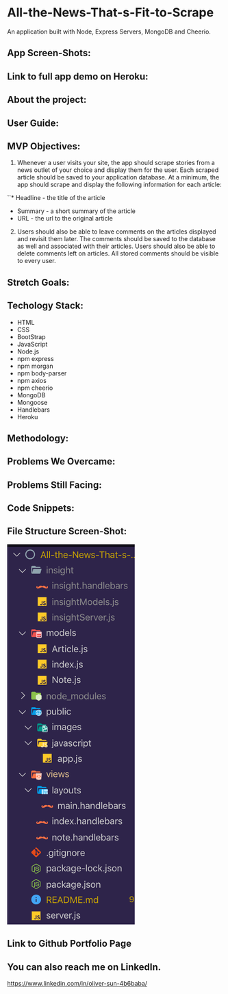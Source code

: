 # All-the-News-That-s-Fit-to-Scrape

An application built with Node, Express Servers, MongoDB and Cheerio.

## App Screen-Shots:



## Link to full app demo on Heroku:


## About the project:


## User Guide:

## MVP Objectives:

1. Whenever a user visits your site, the app should scrape stories from a news outlet of your choice and display them for the user. Each scraped article should be saved to your application database. At a minimum, the app should scrape and display the following information for each article:

``* Headline - the title of the article
  * Summary - a short summary of the article
  * URL - the url to the original article

2. Users should also be able to leave comments on the articles displayed and revisit them later. The comments should be saved to the database as well and associated with their articles. Users should also be able to delete comments left on articles. All stored comments should be visible to every user.

## Stretch Goals:

  
## Techology Stack:
  * HTML
  * CSS
  * BootStrap
  * JavaScript
  * Node.js
  * npm express
  * npm morgan
  * npm body-parser
  * npm axios
  * npm cheerio
  * MongoDB
  * Mongoose
  * Handlebars
  * Heroku


## Methodology:



## Problems We Overcame:



## Problems Still Facing:



## Code Snippets:



## File Structure Screen-Shot:
![](public/images/file-structure.png)


## Link to Github Portfolio Page



## You can also reach me on LinkedIn.

https://www.linkedin.com/in/oliver-sun-4b6baba/

